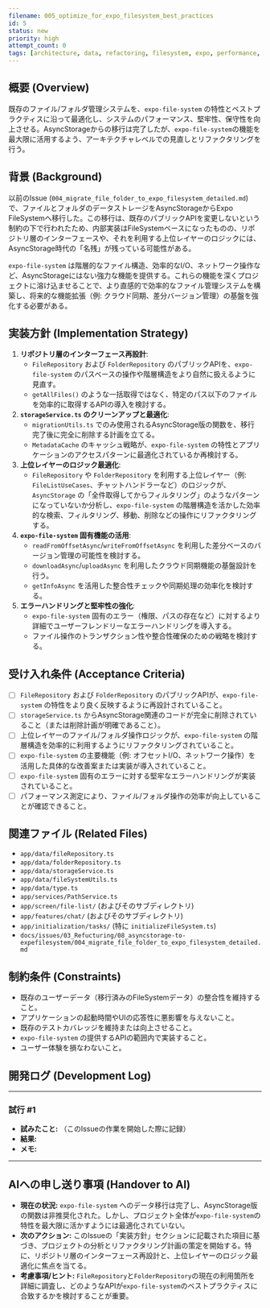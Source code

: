 ```yaml
---
filename: 005_optimize_for_expo_filesystem_best_practices
id: 5
status: new
priority: high
attempt_count: 0
tags: [architecture, data, refactoring, filesystem, expo, performance, optimization]
---
```


## 概要 (Overview)

既存のファイル/フォルダ管理システムを、`expo-file-system` の特性とベストプラクティスに沿って最適化し、システムのパフォーマンス、堅牢性、保守性を向上させる。AsyncStorageからの移行は完了したが、`expo-file-system`の機能を最大限に活用するよう、アーキテクチャレベルでの見直しとリファクタリングを行う。

## 背景 (Background)

以前のIssue (`004_migrate_file_folder_to_expo_filesystem_detailed.md`) で、ファイルとフォルダのデータストレージをAsyncStorageからExpo FileSystemへ移行した。この移行は、既存のパブリックAPIを変更しないという制約の下で行われたため、内部実装はFileSystemベースになったものの、リポジトリ層のインターフェースや、それを利用する上位レイヤーのロジックには、AsyncStorage時代の「名残」が残っている可能性がある。

`expo-file-system` は階層的なファイル構造、効率的なI/O、ネットワーク操作など、AsyncStorageにはない強力な機能を提供する。これらの機能を深くプロジェクトに溶け込ませることで、より直感的で効率的なファイル管理システムを構築し、将来的な機能拡張（例: クラウド同期、差分バージョン管理）の基盤を強化する必要がある。

## 実装方針 (Implementation Strategy)

1.  **リポジトリ層のインターフェース再設計**:
    *   `FileRepository` および `FolderRepository` のパブリックAPIを、`expo-file-system` のパスベースの操作や階層構造をより自然に扱えるように見直す。
    *   `getAllFiles()` のような一括取得ではなく、特定のパス以下のファイルを効率的に取得するAPIの導入を検討する。
2.  **`storageService.ts` のクリーンアップと最適化**:
    *   `migrationUtils.ts` でのみ使用されるAsyncStorage版の関数を、移行完了後に完全に削除する計画を立てる。
    *   `MetadataCache` のキャッシュ戦略が、`expo-file-system` の特性とアプリケーションのアクセスパターンに最適化されているか再検討する。
3.  **上位レイヤーのロジック最適化**:
    *   `FileRepository` や `FolderRepository` を利用する上位レイヤー（例: `FileListUseCases`、チャットハンドラーなど）のロジックが、`AsyncStorage` の「全件取得してからフィルタリング」のようなパターンになっていないか分析し、`expo-file-system` の階層構造を活かした効率的な検索、フィルタリング、移動、削除などの操作にリファクタリングする。
4.  **`expo-file-system` 固有機能の活用**:
    *   `readFromOffsetAsync`/`writeFromOffsetAsync` を利用した差分ベースのバージョン管理の可能性を検討する。
    *   `downloadAsync`/`uploadAsync` を利用したクラウド同期機能の基盤設計を行う。
    *   `getInfoAsync` を活用した整合性チェックや同期処理の効率化を検討する。
5.  **エラーハンドリングと堅牢性の強化**:
    *   `expo-file-system` 固有のエラー（権限、パスの存在など）に対するより詳細でユーザーフレンドリーなエラーハンドリングを導入する。
    *   ファイル操作のトランザクション性や整合性確保のための戦略を検討する。

## 受け入れ条件 (Acceptance Criteria)

- [ ] `FileRepository` および `FolderRepository` のパブリックAPIが、`expo-file-system` の特性をより良く反映するように再設計されていること。
- [ ] `storageService.ts` からAsyncStorage関連のコードが完全に削除されていること（または削除計画が明確であること）。
- [ ] 上位レイヤーのファイル/フォルダ操作ロジックが、`expo-file-system` の階層構造を効率的に利用するようにリファクタリングされていること。
- [ ] `expo-file-system` の主要機能（例: オフセットI/O、ネットワーク操作）を活用した具体的な改善案または実装が導入されていること。
- [ ] `expo-file-system` 固有のエラーに対する堅牢なエラーハンドリングが実装されていること。
- [ ] パフォーマンス測定により、ファイル/フォルダ操作の効率が向上していることが確認できること。

## 関連ファイル (Related Files)

- `app/data/fileRepository.ts`
- `app/data/folderRepository.ts`
- `app/data/storageService.ts`
- `app/data/fileSystemUtils.ts`
- `app/data/type.ts`
- `app/services/PathService.ts`
- `app/screen/file-list/` (およびそのサブディレクトリ)
- `app/features/chat/` (およびそのサブディレクトリ)
- `app/initialization/tasks/` (特に `initializeFileSystem.ts`)
- `docs/issues/03_Refucturing/08_asyncstorage-to-expefilesystem/004_migrate_file_folder_to_expo_filesystem_detailed.md`

## 制約条件 (Constraints)

- 既存のユーザーデータ（移行済みのFileSystemデータ）の整合性を維持すること。
- アプリケーションの起動時間やUIの応答性に悪影響を与えないこと。
- 既存のテストカバレッジを維持または向上させること。
- `expo-file-system` の提供するAPIの範囲内で実装すること。
- ユーザー体験を損なわないこと。

## 開発ログ (Development Log)

---
### 試行 #1

- **試みたこと:** （このIssueの作業を開始した際に記録）
- **結果:**
- **メモ:**

---

## AIへの申し送り事項 (Handover to AI)

- **現在の状況:** `expo-file-system` へのデータ移行は完了し、AsyncStorage版の関数は非推奨化された。しかし、プロジェクト全体が`expo-file-system`の特性を最大限に活かすようには最適化されていない。
- **次のアクション:** このIssueの「実装方針」セクションに記載された項目に基づき、プロジェクトの分析とリファクタリング計画の策定を開始する。特に、リポジトリ層のインターフェース再設計と、上位レイヤーのロジック最適化に焦点を当てる。
- **考慮事項/ヒント:** `FileRepository`と`FolderRepository`の現在の利用箇所を詳細に調査し、どのようなAPIが`expo-file-system`のベストプラクティスに合致するかを検討することが重要。
